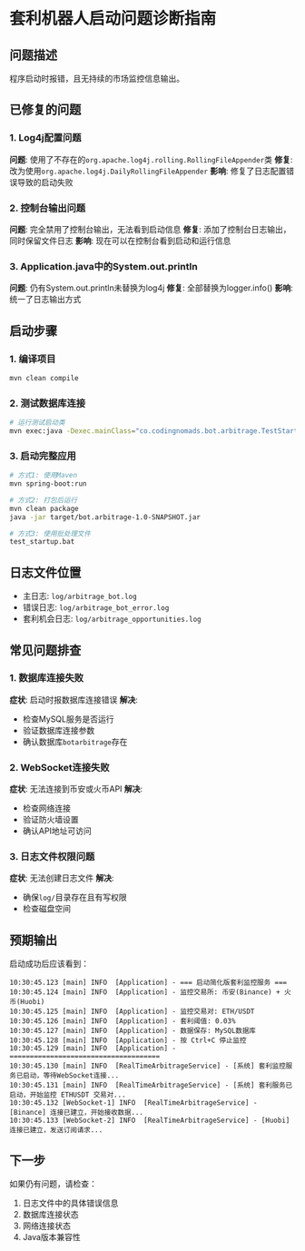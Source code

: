 # 套利机器人启动问题诊断指南

## 问题描述
程序启动时报错，且无持续的市场监控信息输出。

## 已修复的问题

### 1. Log4j配置问题
**问题**: 使用了不存在的`org.apache.log4j.rolling.RollingFileAppender`类
**修复**: 改为使用`org.apache.log4j.DailyRollingFileAppender`
**影响**: 修复了日志配置错误导致的启动失败

### 2. 控制台输出问题
**问题**: 完全禁用了控制台输出，无法看到启动信息
**修复**: 添加了控制台日志输出，同时保留文件日志
**影响**: 现在可以在控制台看到启动和运行信息

### 3. Application.java中的System.out.println
**问题**: 仍有System.out.println未替换为log4j
**修复**: 全部替换为logger.info()
**影响**: 统一了日志输出方式

## 启动步骤

### 1. 编译项目
```bash
mvn clean compile
```

### 2. 测试数据库连接
```bash
# 运行测试启动类
mvn exec:java -Dexec.mainClass="co.codingnomads.bot.arbitrage.TestStartup"
```

### 3. 启动完整应用
```bash
# 方式1: 使用Maven
mvn spring-boot:run

# 方式2: 打包后运行
mvn clean package
java -jar target/bot.arbitrage-1.0-SNAPSHOT.jar

# 方式3: 使用批处理文件
test_startup.bat
```

## 日志文件位置
- 主日志: `log/arbitrage_bot.log`
- 错误日志: `log/arbitrage_bot_error.log`
- 套利机会日志: `log/arbitrage_opportunities.log`

## 常见问题排查

### 1. 数据库连接失败
**症状**: 启动时报数据库连接错误
**解决**: 
- 检查MySQL服务是否运行
- 验证数据库连接参数
- 确认数据库`botarbitrage`存在

### 2. WebSocket连接失败
**症状**: 无法连接到币安或火币API
**解决**:
- 检查网络连接
- 验证防火墙设置
- 确认API地址可访问

### 3. 日志文件权限问题
**症状**: 无法创建日志文件
**解决**:
- 确保`log/`目录存在且有写权限
- 检查磁盘空间

## 预期输出
启动成功后应该看到：
```
10:30:45.123 [main] INFO  [Application] - === 启动简化版套利监控服务 ===
10:30:45.124 [main] INFO  [Application] - 监控交易所: 币安(Binance) + 火币(Huobi)
10:30:45.125 [main] INFO  [Application] - 监控交易对: ETH/USDT
10:30:45.126 [main] INFO  [Application] - 套利阈值: 0.03%
10:30:45.127 [main] INFO  [Application] - 数据保存: MySQL数据库
10:30:45.128 [main] INFO  [Application] - 按 Ctrl+C 停止监控
10:30:45.129 [main] INFO  [Application] - =====================================
10:30:45.130 [main] INFO  [RealTimeArbitrageService] - [系统] 套利监控服务已启动，等待WebSocket连接...
10:30:45.131 [main] INFO  [RealTimeArbitrageService] - [系统] 套利服务已启动，开始监控 ETHUSDT 交易对...
10:30:45.132 [WebSocket-1] INFO  [RealTimeArbitrageService] - [Binance] 连接已建立，开始接收数据...
10:30:45.133 [WebSocket-2] INFO  [RealTimeArbitrageService] - [Huobi] 连接已建立，发送订阅请求...
```

## 下一步
如果仍有问题，请检查：
1. 日志文件中的具体错误信息
2. 数据库连接状态
3. 网络连接状态
4. Java版本兼容性
